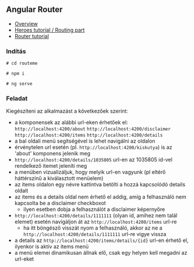 ## Angular Router

- [Overview](https://angular.io/guide/routing-overview)
- [Heroes tutorial / Routing part](https://angular.io/tutorial/toh-pt5)
- [Router tutorial](https://angular.io/guide/router-tutorial-toh)

### Indítás

`# cd routeme`

`# npm i`

`# ng serve`


### Feladat

Kiegészíteni az alkalmazást a következőek szerint: 

- a komponensek az alábbi url-eken érhetőek el:
`http://localhost:4200/about`
`http://localhost:4200/disclaimer`
`http://localhost:4200/items`
`http://localhost:4200/details`
- a bal oldali menü segítségével is lehet navigálni az oldalon
- érvénytelen url esetén (pl. `http://localhost:4200/kiskutya`) is az 'about' komponens jelenik meg
- `http://localhost:4200/details/1035805` url-en az 1035805 id-vel rendelkező itemet jeleníti meg
- a menüben vizualizáljuk, hogy melyik url-en vagyunk (pl eltérő háttérszínű a kiválasztott menüelem)
- az items oldalon egy névre kattintva betölti a hozzá kapcsolódó details oldalt
- az items és a details oldal nem érhető el addig, amíg a felhasználó nem kapcsolta be a disclaimer checkboxot
  - ilyen esetben dobja a felhasználót a disclaimer képernyőre
- `http://localhost:4200/details/1111111` (olyan id, amihez nem talál elemet) esetén navigáljon át az `http://localhost:4200/items` url-re
  - ha itt böngésző visszát nyom a felhasználó, akkor az ne a `http://localhost:4200/details/1111111` url-re vigye vissza
- a details az `http://localhost:4200/items/details/{id}` url-en érhető el, ilyenkor is aktív az items menü
- a menü elemei dinamikusan állnak elő, csak egy helyen kell megadni az url-eket
  
